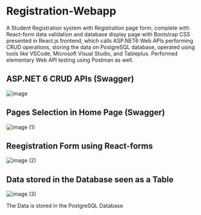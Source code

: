 # Registration-Webapp

A Student Registration system with Registration page form, complete with React-form data validation and database display page with Bootstrap CSS presented in React.js frontend, which calls ASP.NET6 Web APIs performing CRUD operations, storing the data on PostgreSQL database, operated using tools like VSCode, Microsoft Visual Studio, and Tableplus. Performed elementary Web API testing using Postman as well.

<h2>ASP.NET 6 CRUD APIs (Swagger)</h2>

![image](https://github.com/Siddhesh-Ballal/Registration-Webapp/assets/83124953/ee9a9f27-f030-423f-8a25-318e9c2b6646)

<h2>Pages Selection in Home Page (Swagger)</h2>

![image (1)](https://github.com/Siddhesh-Ballal/Registration-Webapp/assets/83124953/e97f9641-ca82-4273-a685-78d327a12075)

<h2>Reegistration Form using React-forms</h2>

![image (2)](https://github.com/Siddhesh-Ballal/Registration-Webapp/assets/83124953/950ffdcc-9643-49c1-a9ed-710449c6a545)

<h2>Data stored in the Database seen as a Table</h2>

![image (3)](https://github.com/Siddhesh-Ballal/Registration-Webapp/assets/83124953/f329011f-c085-428c-8c5c-3665af5fea8c)

The Data is stored in the PostgreSQL Database
